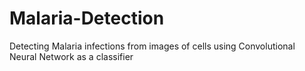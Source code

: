 # Malaria-Detection
Detecting Malaria infections from images of cells using Convolutional Neural Network as a classifier
